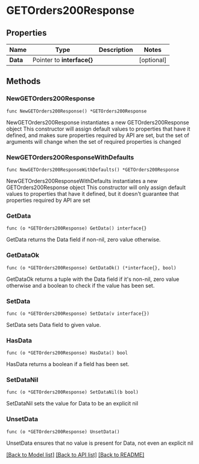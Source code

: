 # GETOrders200Response

## Properties

Name | Type | Description | Notes
------------ | ------------- | ------------- | -------------
**Data** | Pointer to **interface{}** |  | [optional] 

## Methods

### NewGETOrders200Response

`func NewGETOrders200Response() *GETOrders200Response`

NewGETOrders200Response instantiates a new GETOrders200Response object
This constructor will assign default values to properties that have it defined,
and makes sure properties required by API are set, but the set of arguments
will change when the set of required properties is changed

### NewGETOrders200ResponseWithDefaults

`func NewGETOrders200ResponseWithDefaults() *GETOrders200Response`

NewGETOrders200ResponseWithDefaults instantiates a new GETOrders200Response object
This constructor will only assign default values to properties that have it defined,
but it doesn't guarantee that properties required by API are set

### GetData

`func (o *GETOrders200Response) GetData() interface{}`

GetData returns the Data field if non-nil, zero value otherwise.

### GetDataOk

`func (o *GETOrders200Response) GetDataOk() (*interface{}, bool)`

GetDataOk returns a tuple with the Data field if it's non-nil, zero value otherwise
and a boolean to check if the value has been set.

### SetData

`func (o *GETOrders200Response) SetData(v interface{})`

SetData sets Data field to given value.

### HasData

`func (o *GETOrders200Response) HasData() bool`

HasData returns a boolean if a field has been set.

### SetDataNil

`func (o *GETOrders200Response) SetDataNil(b bool)`

 SetDataNil sets the value for Data to be an explicit nil

### UnsetData
`func (o *GETOrders200Response) UnsetData()`

UnsetData ensures that no value is present for Data, not even an explicit nil

[[Back to Model list]](../README.md#documentation-for-models) [[Back to API list]](../README.md#documentation-for-api-endpoints) [[Back to README]](../README.md)


